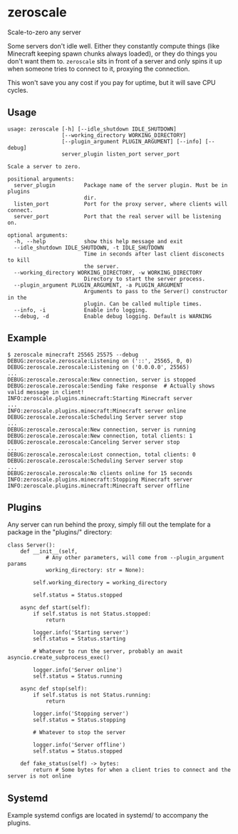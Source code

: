 # zeroscale
Scale-to-zero any server

Some servers don't idle well. Either they constantly compute things (like Minecraft keeping spawn chunks always loaded), or they do things you don't want them to. `zeroscale` sits in front of a server and only spins it up when someone tries to connect to it, proxying the connection.

This won't save you any cost if you pay for uptime, but it will save CPU cycles.

## Usage
```
usage: zeroscale [-h] [--idle_shutdown IDLE_SHUTDOWN]
                 [--working_directory WORKING_DIRECTORY]
                 [--plugin_argument PLUGIN_ARGUMENT] [--info] [--debug]
                 server_plugin listen_port server_port

Scale a server to zero.

positional arguments:
  server_plugin         Package name of the server plugin. Must be in plugins
                        dir.
  listen_port           Port for the proxy server, where clients will connect.
  server_port           Port that the real server will be listening on.

optional arguments:
  -h, --help            show this help message and exit
  --idle_shutdown IDLE_SHUTDOWN, -t IDLE_SHUTDOWN
                        Time in seconds after last client disconects to kill
                        the server.
  --working_directory WORKING_DIRECTORY, -w WORKING_DIRECTORY
                        Directory to start the server process.
  --plugin_argument PLUGIN_ARGUMENT, -a PLUGIN_ARGUMENT
                        Arguments to pass to the Server() constructor in the
                        plugin. Can be called multiple times.
  --info, -i            Enable info logging.
  --debug, -d           Enable debug logging. Default is WARNING
```

## Example
```
$ zeroscale minecraft 25565 25575 --debug
DEBUG:zeroscale.zeroscale:Listening on ('::', 25565, 0, 0)
DEBUG:zeroscale.zeroscale:Listening on ('0.0.0.0', 25565)
...
DEBUG:zeroscale.zeroscale:New connection, server is stopped
DEBUG:zeroscale.zeroscale:Sending fake response  # Actually shows valid message in client!
INFO:zeroscale.plugins.minecraft:Starting Minecraft server
...
INFO:zeroscale.plugins.minecraft:Minecraft server online
DEBUG:zeroscale.zeroscale:Scheduling Server server stop
...
DEBUG:zeroscale.zeroscale:New connection, server is running
DEBUG:zeroscale.zeroscale:New connection, total clients: 1
DEBUG:zeroscale.zeroscale:Canceling Server server stop
...
DEBUG:zeroscale.zeroscale:Lost connection, total clients: 0
DEBUG:zeroscale.zeroscale:Scheduling Server server stop
...
DEBUG:zeroscale.zeroscale:No clients online for 15 seconds
INFO:zeroscale.plugins.minecraft:Stopping Minecraft server
INFO:zeroscale.plugins.minecraft:Minecraft server offline
```

## Plugins
Any server can run behind the proxy, simply fill out the template for a package in the "plugins/" directory:

```
class Server():
    def __init__(self,
            # Any other parameters, will come from --plugin_argument params
            working_directory: str = None):

        self.working_directory = working_directory

        self.status = Status.stopped

    async def start(self):
        if self.status is not Status.stopped:
            return

        logger.info('Starting server')
        self.status = Status.starting

        # Whatever to run the server, probably an await asyncio.create_subprocess_exec()

        logger.info('Server online')
        self.status = Status.running

    async def stop(self):
        if self.status is not Status.running:
            return

        logger.info('Stopping server')
        self.status = Status.stopping

        # Whatever to stop the server

        logger.info('Server offline')
        self.status = Status.stopped

    def fake_status(self) -> bytes:
        return # Some bytes for when a client tries to connect and the server is not online
```

## Systemd
Example systemd configs are located in systemd/ to accompany the plugins.

